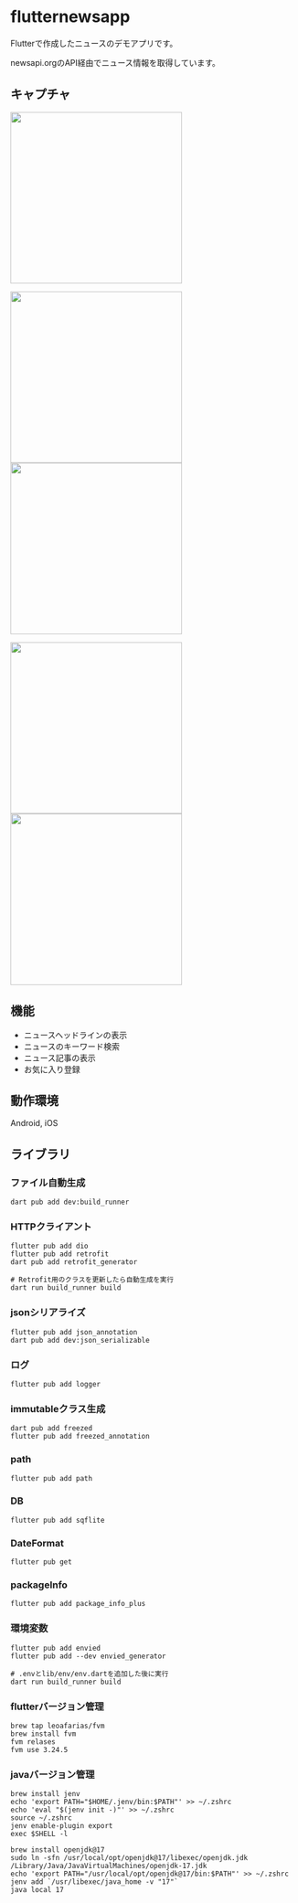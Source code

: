 # flutternewsapp

Flutterで作成したニュースのデモアプリです。

newsapi.orgのAPI経由でニュース情報を取得しています。

## キャプチャ

<img src="https://github.com/user-attachments/assets/773f9307-6ce9-4144-9c53-05b85afa34b3" width="300" />

<img src="https://github.com/user-attachments/assets/7845b064-5bcc-46ae-821e-b7066035b7e1" width="300" /> <img src="https://github.com/user-attachments/assets/b9ef6a65-0a72-4875-bc66-cda85cac10c0" width="300" />

<img src="https://github.com/user-attachments/assets/e5925a77-b878-4596-b744-1fdb7929f2fb" width="300" /> <img src="https://github.com/user-attachments/assets/126ef62e-26e3-418d-9b53-4ccfc77cb33d" width="300" />


## 機能

- ニュースヘッドラインの表示
- ニュースのキーワード検索
- ニュース記事の表示
- お気に入り登録

## 動作環境

Android, iOS




## ライブラリ

### ファイル自動生成

```
dart pub add dev:build_runner
```

### HTTPクライアント

```
flutter pub add dio
flutter pub add retrofit
dart pub add retrofit_generator

# Retrofit用のクラスを更新したら自動生成を実行
dart run build_runner build
```

### jsonシリアライズ

```
flutter pub add json_annotation
dart pub add dev:json_serializable
```

### ログ

```
flutter pub add logger
```

### immutableクラス生成

```
dart pub add freezed
flutter pub add freezed_annotation
```

### path

```
flutter pub add path
```

### DB

```
flutter pub add sqflite
```
### DateFormat

```
flutter pub get
```

### packageInfo

```
flutter pub add package_info_plus
```

### 環境変数

```
flutter pub add envied
flutter pub add --dev envied_generator

# .envとlib/env/env.dartを追加した後に実行
dart run build_runner build
```

### flutterバージョン管理

```
brew tap leoafarias/fvm
brew install fvm
fvm relases
fvm use 3.24.5
```

### javaバージョン管理

```
brew install jenv
echo 'export PATH="$HOME/.jenv/bin:$PATH"' >> ~/.zshrc
echo 'eval "$(jenv init -)"' >> ~/.zshrc
source ~/.zshrc
jenv enable-plugin export
exec $SHELL -l

brew install openjdk@17
sudo ln -sfn /usr/local/opt/openjdk@17/libexec/openjdk.jdk /Library/Java/JavaVirtualMachines/openjdk-17.jdk
echo 'export PATH="/usr/local/opt/openjdk@17/bin:$PATH"' >> ~/.zshrc
jenv add `/usr/libexec/java_home -v "17"`
java local 17
```
